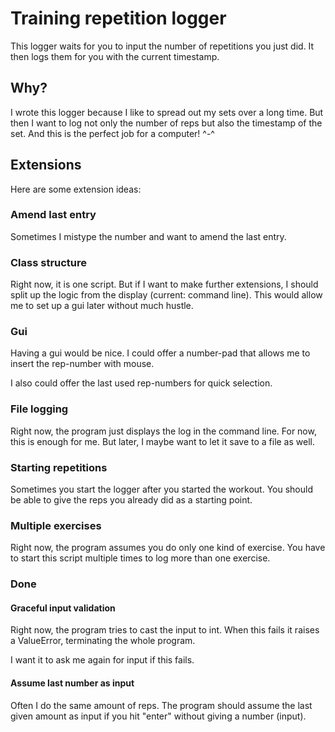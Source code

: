 # Training repetition logger

This logger waits for you to input the number of repetitions you just did.
It then logs them for you with the current timestamp.

## Why?

I wrote this logger because I like to spread out my sets over a long time.
But then I want to log not only the number of reps but also the timestamp 
of the set. And this is the perfect job for a computer! ^-^

## Extensions

Here are some extension ideas:


### Amend last entry

Sometimes I mistype the number and want to amend the last entry.


### Class structure

Right now, it is one script. But if I want to make further extensions, I should split up the logic from the display (current: command line). This would allow me to set up a gui later without much hustle.

### Gui

Having a gui would be nice. I could offer a number-pad that allows me to insert the rep-number with mouse.

I also could offer the last used rep-numbers for quick selection.

### File logging

Right now, the program just displays the log in the command line. For now, this is enough for me. But later, I maybe want to let it save to a file as well.

### Starting repetitions

Sometimes you start the logger after you started the workout. You should be able to give the reps you already did as a starting point.

### Multiple exercises

Right now, the program assumes you do only one kind of exercise. You have to start this script multiple times to log more than one exercise.

### Done

#### Graceful input validation

Right now, the program tries to cast the input to int. When this fails it raises a ValueError, terminating the whole program.

I want it to ask me again for input if this fails.

#### Assume last number as input

Often I do the same amount of reps. The program should assume the last given amount as input if you hit "enter" without giving a number (input).
